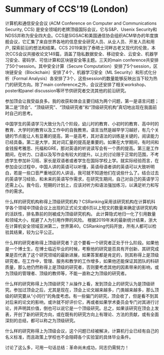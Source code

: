 # Summary of CCS'19 (London)

计算机和通信安全会议 (ACM Conference on Computer and Communications Security, CCS) 是安全领域的老牌顶级国际会议，它与S&P、Usenix Security和NDSS并称为安全四大会。CCS是SIGSAC和美国通信协会组织ACM举办的年度旗舰会议，它汇集了来自世界各地的信息安全研究人员、从业人员、开发人员和用户, 探索前沿的想法和结果。CCS 2019来到了泰晤士河畔古老又现代的伦敦，本次CCS会议共接收论文149篇，涵盖了隐私数据安全、移动安全、云安全、机器学习安全、密码学、可信计算和区块链安全等主题。三天的main conference共安排了50个session。其中安全计算（Secure Computation）安排了5个session，区块链安全（Blockchain）安排了4个，机器学习安全（ML Security）和形式化分析（Formal Analysis）各安排了3个，这些session的数量能够反映出当下较为热门的研究方向。除了main conference之外，会议还安排了相关workshop、poster和panel discussion等环节供研究者交流其他的前沿研究。

参加顶会让我受益良多。我的收获和体会主要归结为两个问题，第一是语言问题；第二是“顶会”、“顶级研究”、“顶级研究者”和“顶级研究机构”真切地出现在我面前时自己的思考。

中国学生的英语学习大致分为几个阶段，幼儿时的教育、小初时的教育、高中时的教育、大学时的教育以及工作中的自我教育。语言当然是越早学习越好，有几个关键的节点能让人有显著的提高，第一是高考，其对语法的训练是关键的，阅读能力已经具备。第二是大学，其对词汇量的提高是重要的。如果在大学期间，有时间和金钱报考雅思、托福和GRE，那对英语的听说读写会有一个质的提高。第三是工作期间，在听力、口语以及写作会有较大的提升。以上的讨论限于正常的范围，不考虑学生参加补习班、家长是双语者或者学生在国际学校上学。就实际经验而言，在参加会议过程中，中国人讲的英语可以听懂，英语母语者讲的英语可以大致听明白，若是一些口音严重地区的人讲话，我可就不知道他们在说些什么了。结合过去的英语学习经验，和未来的英语写作需求，在研究生期间，自己对自己的英语学习还需上心。我今后，短期的计划上，应该对听力和语法强加练习，以满足听力和写作的需求。

什么样的研究机构称得上顶级研究机构？CSRanking采用该研究机构在计算机科学各个领域中顶级会议上出现的正式论文或6页以上短文的数量来确定该研究机构的活跃性，排名靠前的则被成为顶级研究机构。 此计算隐式地归一化了引用数量和领域大小，规避了人为引用作弊的风险。 根据2019年末的最新统计结果，浙大在计算机安全领域亚洲第二，世界第40。CSRanking代码开放，所有人都可以检验其结果，较为公平公正。

什么样的研究者称得上顶级研究者？这个要看一个研究者正处于什么阶段。如果他是一个博士生，在博士临近毕业的时候，考察他的研究是否具有开创新、其研究成果是否代表了这个研究领域的最新进展，如果答案都是肯定的，则其称得上是顶级研究者。在工作中，管理、服务和教学的工作增多，如果他还能保证其团队的科研质量，那么他仍然称得上是顶级的研究者，否则要考虑其他的因素带来的影响，或为顶级的管理者、顶级的教师等，不能一直称之为顶级的研究者。

什么样的研究称得上为顶级研究？从操作上看，发到顶会上的研究认为是顶级研究。参加过顶会之后，尤其是现在，顶会上论文越来越多，门类越来越多，那么顶级的研究要从“小同行”的角度考虑。有一些偏门的研究，顶会收了，但是看不到其对后来的论文的影响，或许就不好评价它，再或者如果学术委员会专门对其进行讨论，并声明其价值，倒也可以说它是一个顶级研究。总之，如果该研究在顶会上发表，开创了新的研究方向，或在既有的研究方向上有理论、方法的贡献，或有全面深刻的总结，都可以称之为顶级研究。

什么样的研究称得上为顶级会议，这个问题已经被解决，计算机行业已经有自己的名义标准，而且政策上学校也不会阻碍各个实验室的具体毕业条件。

讨论了这么多，可用一句话总结：革命尚未成功，同志仍需努力！
